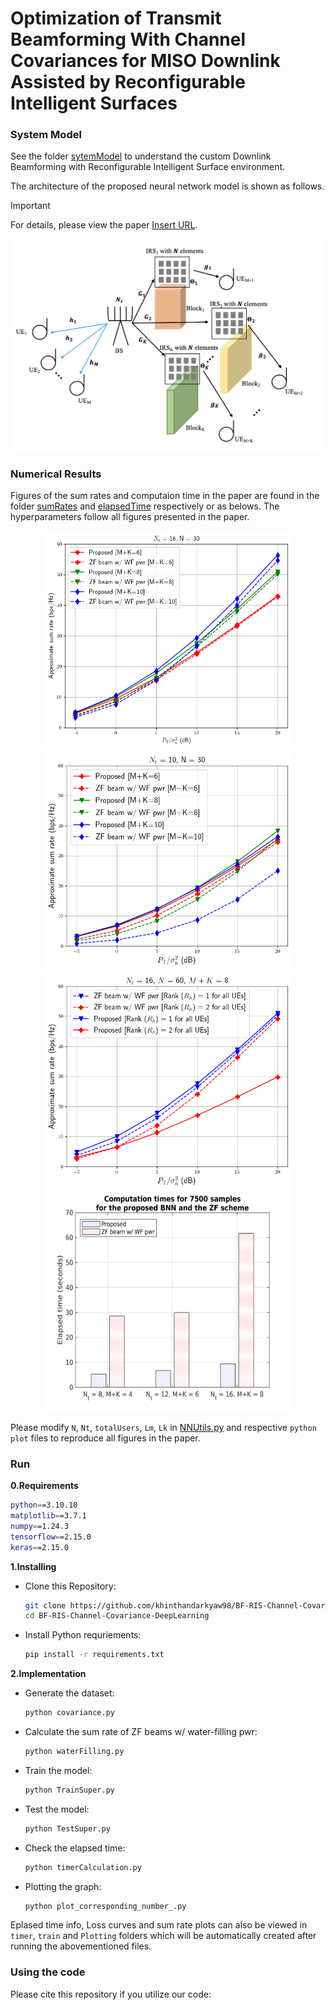# Optimization of Transmit Beamforming With Channel Covariances for MISO Downlink Assisted by Reconfigurable Intelligent Surfaces

### System Model

See the folder [sytemModel](./systemModel/fig1.png) to understand the custom Downlink Beamforming with Reconfigurable Intelligent Surface environment.

The architecture of the proposed neural network model is shown as follows.
> [!IMPORTANT]
> For details, please view the paper [Insert URL]().
<div align="center">
  <img src="https://github.com/khinthandarkyaw98/BF-RIS-Channel-Covariance-DeepLearning/blob/main/systemModel/fig1.png">
</div>

### Numerical Results
Figures of the sum rates and computaion time in the paper are found in the folder [sumRates](./sumRates/) and [elapsedTime](./elapsedTime/Bar_time.png) respectively or as belows.  The hyperparameters follow all figures presented in the paper. 

<div align="center">
  <img src="https://github.com/khinthandarkyaw98/BF-RIS-Channel-Covariance-DeepLearning/blob/main/sumRates/fig2.png" style="width:400px; height:350px">
  <img src="https://github.com/khinthandarkyaw98/BF-RIS-Channel-Covariance-DeepLearning/blob/main/sumRates/fig3.png" style="width:400px; height:350px">
  <img src="https://github.com/khinthandarkyaw98/BF-RIS-Channel-Covariance-DeepLearning/blob/main/sumRates/fig4.png" style="width:400px; height:350px">
  <img src="https://github.com/khinthandarkyaw98/BF-RIS-Channel-Covariance-DeepLearning/blob/main/elapsedTime/Bar_time.png" style="width:400px; height:350px">
</div>

Please modify `N`, `Nt`, `totalUsers`, `Lm`, `Lk` in [NNUtils.py](./NNUtils.py) and respective `python` `plot` files to reproduce all figures in the paper.

### Run
**0.Requirements**
```bash
python==3.10.10
matplotlib==3.7.1
numpy==1.24.3
tensorflow==2.15.0
keras==2.15.0
```

**1.Installing**
* Clone this Repository:
    ```bash 
    git clone https://github.com/khinthandarkyaw98/BF-RIS-Channel-Covariance-DeepLearning.git
    cd BF-RIS-Channel-Covariance-DeepLearning
    ```
* Install Python requriements:
    ```bash
    pip install -r requirements.txt
    ```

**2.Implementation**
* Generate the dataset:
  ```bash 
  python covariance.py
  ```

* Calculate the sum rate of ZF beams w/ water-filling pwr:
  ```bash 
  python waterFilling.py
  ```

* Train the model: 
  ```bash
  python TrainSuper.py
  ```

* Test the model:
  ```bash
  python TestSuper.py
  ```

* Check the elapsed time:
  ```bash 
  python timerCalculation.py
  ```
  
* Plotting the graph:
  ```bash
  python plot_corresponding_number_.py
  ```
  
Eplased time info, Loss curves and sum rate plots can also be viewed in `timer`, `train` and  `Plotting` folders which will be automatically created after running the abovementioned files.

### Using the code
Please cite this repository if you utilize our code:
```
```






